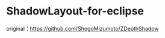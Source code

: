 # ShadowLayout-for-eclipse
original：<a href="https://github.com/ShogoMizumoto/ZDepthShadow" target="_blank">https://github.com/ShogoMizumoto/ZDepthShadow</a>  

